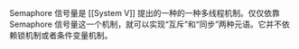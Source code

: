 Semaphore 信号量是 [[System V]] 提出的一种的一种多线程机制。仅仅依靠 Semaphore 信号量这一个机制，就可以实现“互斥”和“同步”两种元语。它并不依赖锁机制或者条件变量机制。
